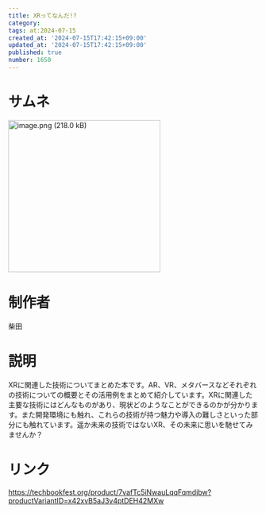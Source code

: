 ```yaml
---
title: XRってなんだ!?
category:
tags: at:2024-07-15
created_at: '2024-07-15T17:42:15+09:00'
updated_at: '2024-07-15T17:42:15+09:00'
published: true
number: 1650
---
```


# サムネ
<img width="306" alt="image.png (218.0 kB)" src="/img/markdown/1650/81070e6b-ef8c-4ebe-a7e7-bface861b2fd.webp">


# 制作者
柴田

# 説明
XRに関連した技術についてまとめた本です。AR、VR、メタバースなどそれぞれの技術についての概要とその活用例をまとめて紹介しています。XRに関連した主要な技術にはどんなものがあり、現状どのようなことができるのかが分かります。また開発環境にも触れ、これらの技術が持つ魅力や導入の難しさといった部分にも触れています。遥か未来の技術ではないXR、その未来に思いを馳せてみませんか？

# リンク
https://techbookfest.org/product/7vafTc5iNwauLqqFqmdjbw?productVariantID=x42xvB5aJ3v4ptDEH42MXw

